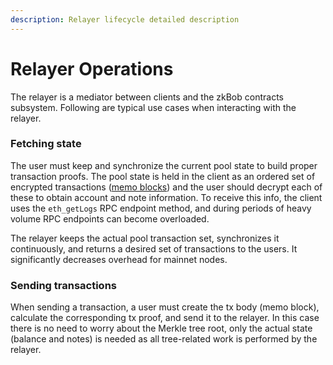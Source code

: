 ```yaml
---
description: Relayer lifecycle detailed description
---
```


# Relayer Operations

The relayer is a mediator between clients and the zkBob contracts subsystem. Following are typical use cases when interacting with the relayer.&#x20;

### Fetching state

The user must keep and synchronize the current pool state to build proper transaction proofs. The pool state is held in the client as an ordered set of encrypted transactions ([memo blocks](../transaction-overview/untitled-1/)) and the user should decrypt each of these to obtain account and note information.  To receive this info, the client uses the `eth_getLogs` RPC endpoint method, and during periods of heavy volume RPC endpoints can become overloaded.&#x20;

The relayer keeps the actual pool transaction set, synchronizes it continuously, and returns a desired set of transactions to the users. It significantly decreases overhead for mainnet nodes.

### Sending transactions

When sending a transaction, a user must create the tx body (memo block), calculate the corresponding tx proof, and send it to the relayer. In this case there is no need to worry about the Merkle tree root, only the actual state (balance and notes) is needed as all tree-related work is performed by the relayer.

